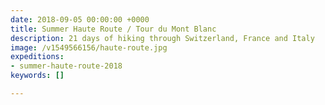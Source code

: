 ```yaml
---
date: 2018-09-05 00:00:00 +0000
title: Summer Haute Route / Tour du Mont Blanc
description: 21 days of hiking through Switzerland, France and Italy
image: /v1549566156/haute-route.jpg
expeditions:
- summer-haute-route-2018
keywords: []

---
```

